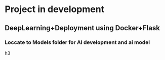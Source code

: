 <h1>Project in development</h1>
<h2>DeepLearning+Deployment using Docker+Flask</h2>
<h3>Loccate to Models folder for AI development and ai model</h3>h3
